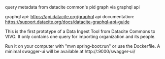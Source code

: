 query metadata from datacite common's pid graph via graphql api

graphql api: https://api.datacite.org/graphql
api documentation: https://support.datacite.org/docs/datacite-graphql-api-guide

This is the first prototype of a Data Ingest Tool from Datacite Commons to VIVO.
It only contains one query for importing organization and its people.

Run it on your computer with "mvn spring-boot:run" or use the Dockerfile.
A minimal swagger-ui will be available at http://<host>:9000/swagger-ui/
